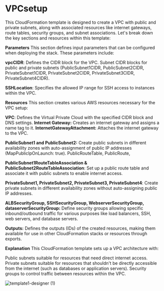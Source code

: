 # VPCsetup

This CloudFormation template is designed to create a VPC with public and private subnets, along with associated resources like internet gateways, route tables, security groups, and subnet associations. Let's break down the key sections and resources within this template:

**Parameters**
This section defines input parameters that can be configured when deploying the stack. These parameters include:

**vpcCIDR**: Defines the CIDR block for the VPC.
Subnet CIDR blocks for public and private subnets (PublicSubnet1CIDR, PublicSubnet2CIDR, PrivateSubnet1CIDR, PrivateSubnet2CIDR, PrivateSubnet3CIDR, PrivateSubnet4CIDR).

**SSHLocation**: Specifies the allowed IP range for SSH access to instances within the VPC.

**Resources**
This section creates various AWS resources necessary for the VPC setup:

**VPC**: Defines the Virtual Private Cloud with the specified CIDR block and DNS settings.
**Internet Gateway:** Creates an internet gateway and assigns a name tag to it.
**InternetGatewayAttachment:** Attaches the internet gateway to the VPC. 

**PublicSubnet1 and PublicSubnet2:** Create public subnets in different availability zones with auto-assignment of public IP addresses (MapPublicIpOnLaunch: true).
PublicRouteTable, PublicRoute, 

**PublicSubnet1RouteTableAssociation & PublicSubnet2RouteTableAssociation**: Set up a public route table and associate it with public subnets to enable internet access.

**PrivateSubnet1, PrivateSubnet2, PrivateSubnet3, PrivateSubnet4**: Create private subnets in different availability zones without auto-assigning public IP addresses.

**ALBSecurityGroup, SSHSecurityGroup, WebserverSecurityGroup, dataserverSecurityGroup:** Define security groups allowing specific inbound/outbound traffic for various purposes like load balancers, SSH, web servers, and database servers.

**Outputs:**
Defines the outputs (IDs) of the created resources, making them available for use in other CloudFormation stacks or resources through exports.

**Explanation**
This CloudFormation template sets up a VPC architecture with:

Public subnets suitable for resources that need direct internet access.
Private subnets suitable for resources that shouldn't be directly accessible from the internet (such as databases or application servers).
Security groups to control traffic between resources within the VPC.

 
![template1-designer (1)](https://github.com/ramutc/VPCsetup/assets/151390614/bfdcfcc1-a6f2-498c-bfab-7ed8baa8c47f)

  
